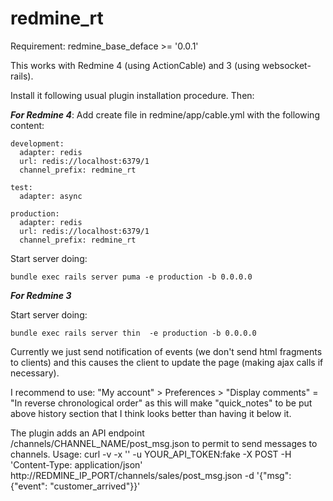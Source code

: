 # redmine_rt

Requirement:
  redmine_base_deface >= '0.0.1'

This works with Redmine 4 (using ActionCable) and 3 (using websocket-rails).

Install it following usual plugin installation procedure.
Then:


***For Redmine 4***:
Add create file in redmine/app/cable.yml with the following content:
```
development:
  adapter: redis
  url: redis://localhost:6379/1
  channel_prefix: redmine_rt

test:
  adapter: async

production:
  adapter: redis
  url: redis://localhost:6379/1
  channel_prefix: redmine_rt

```
Start server doing:
```
bundle exec rails server puma -e production -b 0.0.0.0

```


***For Redmine 3***


Start server doing:
```
bundle exec rails server thin  -e production -b 0.0.0.0
```


Currently we just send notification of events (we don't send html fragments to clients) and this causes the client to update the page (making ajax calls if necessary).


I recommend to use:
  "My account" > Preferences > "Display comments" = "In reverse chronological order"
as this will make "quick_notes" to be put above history section that I think looks better than having it below it.


The plugin adds an API endpoint /channels/CHANNEL_NAME/post_msg.json to permit to send messages to channels. Usage:
  curl -v -x '' -u YOUR_API_TOKEN:fake -X POST -H 'Content-Type: application/json' http://REDMINE_IP_PORT/channels/sales/post_msg.json -d '{"msg": {"event": "customer_arrived"}}'


